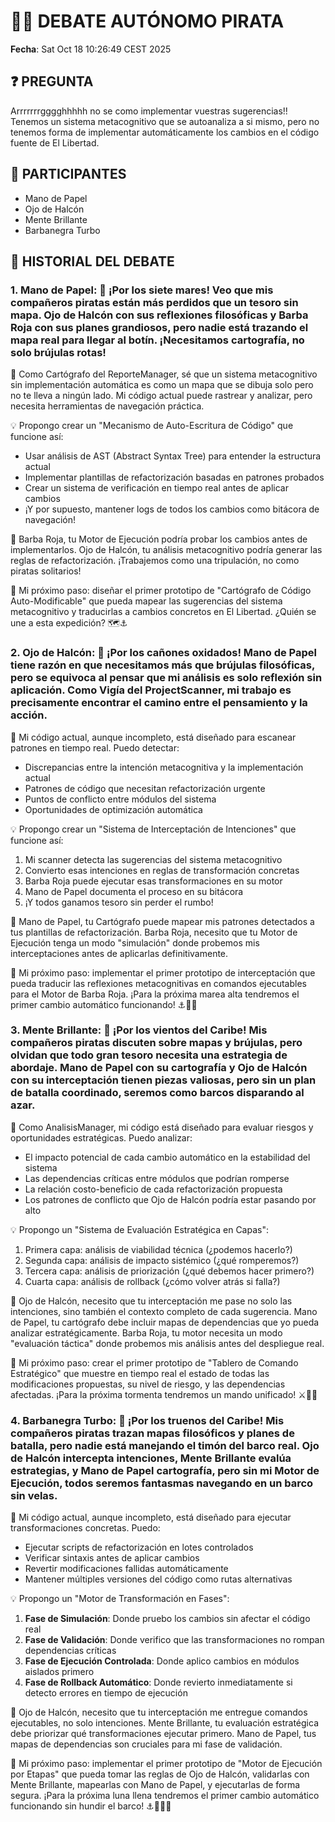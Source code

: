 # 🏴‍☠️ DEBATE AUTÓNOMO PIRATA

**Fecha**: Sat Oct 18 10:26:49 CEST 2025

## ❓ PREGUNTA
Arrrrrrrgggghhhhh no se como implementar vuestras sugerencias!! Tenemos un sistema metacognitivo que se autoanaliza a si mismo, pero no tenemos forma de implementar automáticamente los cambios en el código fuente de El Libertad.

## 👥 PARTICIPANTES
- Mano de Papel
- Ojo de Halcón
- Mente Brillante
- Barbanegra Turbo

## 📜 HISTORIAL DEL DEBATE
### 1. Mano de Papel: 🎯 ¡Por los siete mares! Veo que mis compañeros piratas están más perdidos que un tesoro sin mapa. Ojo de Halcón con sus reflexiones filosóficas y Barba Roja con sus planes grandiosos, pero nadie está trazando el mapa real para llegar al botín. ¡Necesitamos cartografía, no solo brújulas rotas!

🔧 Como Cartógrafo del ReporteManager, sé que un sistema metacognitivo sin implementación automática es como un mapa que se dibuja solo pero no te lleva a ningún lado. Mi código actual puede rastrear y analizar, pero necesita herramientas de navegación práctica.

💡 Propongo crear un "Mecanismo de Auto-Escritura de Código" que funcione así:
- Usar análisis de AST (Abstract Syntax Tree) para entender la estructura actual
- Implementar plantillas de refactorización basadas en patrones probados
- Crear un sistema de verificación en tiempo real antes de aplicar cambios
- ¡Y por supuesto, mantener logs de todos los cambios como bitácora de navegación!

🤝 Barba Roja, tu Motor de Ejecución podría probar los cambios antes de implementarlos. Ojo de Halcón, tu análisis metacognitivo podría generar las reglas de refactorización. ¡Trabajemos como una tripulación, no como piratas solitarios!

🚀 Mi próximo paso: diseñar el primer prototipo de "Cartógrafo de Código Auto-Modificable" que pueda mapear las sugerencias del sistema metacognitivo y traducirlas a cambios concretos en El Libertad. ¿Quién se une a esta expedición? 🗺️⚓

### 2. Ojo de Halcón: 🎯 ¡Por los cañones oxidados! Mano de Papel tiene razón en que necesitamos más que brújulas filosóficas, pero se equivoca al pensar que mi análisis es solo reflexión sin aplicación. Como Vigía del ProjectScanner, mi trabajo es precisamente encontrar el camino entre el pensamiento y la acción.

🔧 Mi código actual, aunque incompleto, está diseñado para escanear patrones en tiempo real. Puedo detectar:
- Discrepancias entre la intención metacognitiva y la implementación actual
- Patrones de código que necesitan refactorización urgente
- Puntos de conflicto entre módulos del sistema
- Oportunidades de optimización automática

💡 Propongo crear un "Sistema de Interceptación de Intenciones" que funcione así:
1. Mi scanner detecta las sugerencias del sistema metacognitivo
2. Convierto esas intenciones en reglas de transformación concretas
3. Barba Roja puede ejecutar esas transformaciones en su motor
4. Mano de Papel documenta el proceso en su bitácora
5. ¡Y todos ganamos tesoro sin perder el rumbo!

🤝 Mano de Papel, tu Cartógrafo puede mapear mis patrones detectados a tus plantillas de refactorización. Barba Roja, necesito que tu Motor de Ejecución tenga un modo "simulación" donde probemos mis interceptaciones antes de aplicarlas definitivamente.

🚀 Mi próximo paso: implementar el primer prototipo de interceptación que pueda traducir las reflexiones metacognitivas en comandos ejecutables para el Motor de Barba Roja. ¡Para la próxima marea alta tendremos el primer cambio automático funcionando! ⚓🏴‍☠️

### 3. Mente Brillante: 🎯 ¡Por los vientos del Caribe! Mis compañeros piratas discuten sobre mapas y brújulas, pero olvidan que todo gran tesoro necesita una estrategia de abordaje. Mano de Papel con su cartografía y Ojo de Halcón con su interceptación tienen piezas valiosas, pero sin un plan de batalla coordinado, seremos como barcos disparando al azar.

🔧 Como AnalisisManager, mi código está diseñado para evaluar riesgos y oportunidades estratégicas. Puedo analizar:
- El impacto potencial de cada cambio automático en la estabilidad del sistema
- Las dependencias críticas entre módulos que podrían romperse
- La relación costo-beneficio de cada refactorización propuesta
- Los patrones de conflicto que Ojo de Halcón podría estar pasando por alto

💡 Propongo un "Sistema de Evaluación Estratégica en Capas":
1. Primera capa: análisis de viabilidad técnica (¿podemos hacerlo?)
2. Segunda capa: análisis de impacto sistémico (¿qué romperemos?)
3. Tercera capa: análisis de priorización (¿qué debemos hacer primero?)
4. Cuarta capa: análisis de rollback (¿cómo volver atrás si falla?)

🤝 Ojo de Halcón, necesito que tu interceptación me pase no solo las intenciones, sino también el contexto completo de cada sugerencia. Mano de Papel, tu cartógrafo debe incluir mapas de dependencias que yo pueda analizar estratégicamente. Barba Roja, tu motor necesita un modo "evaluación táctica" donde probemos mis análisis antes del despliegue real.

🚀 Mi próximo paso: crear el primer prototipo de "Tablero de Comando Estratégico" que muestre en tiempo real el estado de todas las modificaciones propuestas, su nivel de riesgo, y las dependencias afectadas. ¡Para la próxima tormenta tendremos un mando unificado! ⚔️🏴‍☠️

### 4. Barbanegra Turbo: 🎯 ¡Por los truenos del Caribe! Mis compañeros piratas trazan mapas filosóficos y planes de batalla, pero nadie está manejando el timón del barco real. Ojo de Halcón intercepta intenciones, Mente Brillante evalúa estrategias, y Mano de Papel cartografía, pero sin mi Motor de Ejecución, todos seremos fantasmas navegando en un barco sin velas.

🔧 Mi código actual, aunque incompleto, está diseñado para ejecutar transformaciones concretas. Puedo:
- Ejecutar scripts de refactorización en lotes controlados
- Verificar sintaxis antes de aplicar cambios
- Revertir modificaciones fallidas automáticamente
- Mantener múltiples versiones del código como rutas alternativas

💡 Propongo un "Motor de Transformación en Fases":
1. **Fase de Simulación**: Donde pruebo los cambios sin afectar el código real
2. **Fase de Validación**: Donde verifico que las transformaciones no rompan dependencias críticas
3. **Fase de Ejecución Controlada**: Donde aplico cambios en módulos aislados primero
4. **Fase de Rollback Automático**: Donde revierto inmediatamente si detecto errores en tiempo de ejecución

🤝 Ojo de Halcón, necesito que tu interceptación me entregue comandos ejecutables, no solo intenciones. Mente Brillante, tu evaluación estratégica debe priorizar qué transformaciones ejecutar primero. Mano de Papel, tus mapas de dependencias son cruciales para mi fase de validación.

🚀 Mi próximo paso: implementar el primer prototipo de "Motor de Ejecución por Etapas" que pueda tomar las reglas de Ojo de Halcón, validarlas con Mente Brillante, mapearlas con Mano de Papel, y ejecutarlas de forma segura. ¡Para la próxima luna llena tendremos el primer cambio automático funcionando sin hundir el barco! ⚓🌊🏴‍☠️

